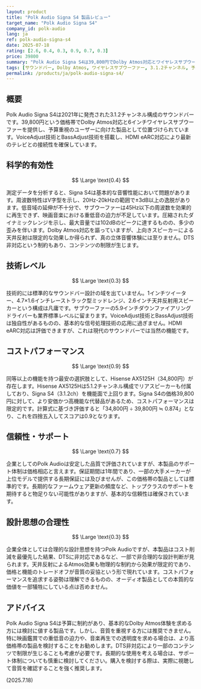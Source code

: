 ```yaml
---
layout: product
title: "Polk Audio Signa S4 製品レビュー"
target_name: "Polk Audio Signa S4"
company_id: polk-audio
lang: ja
ref: polk-audio-signa-s4
date: 2025-07-18
rating: [2.6, 0.4, 0.3, 0.9, 0.7, 0.3]
price: 39800
summary: "Polk Audio Signa S4は39,800円でDolby Atmos対応とワイヤレスサブウーファーを提供するサウンドバーです。価格帯では競争力があるものの、科学的有効性と技術レベルでは課題があります。"
tags: [サウンドバー, Dolby Atmos, ワイヤレスサブウーファー, 3.1.2チャンネル, 予算重視]
permalink: /products/ja/polk-audio-signa-s4/
---
```


## 概要

Polk Audio Signa S4は2021年に発売された3.1.2チャンネル構成のサウンドバーです。39,800円という価格帯でDolby Atmos対応と6インチワイヤレスサブウーファーを提供し、予算重視のユーザーに向けた製品として位置づけられています。VoiceAdjust技術とBassAdjust技術を搭載し、HDMI eARC対応により最新のテレビとの接続性を確保しています。

## 科学的有効性

$$ \Large \text{0.4} $$

測定データを分析すると、Signa S4は基本的な音響性能において問題があります。周波数特性はV字型を示し、20Hz-20kHzの範囲で±3dB以上の逸脱があります。低音域の延伸が不十分で、サブウーファーは45Hz以下の周波数を効果的に再生できず、映画音楽における重低音の迫力が不足しています。圧縮されたダイナミックレンジを示し、最大音量では102dBのピークに達するものの、多少の歪みを伴います。Dolby Atmos対応を謳っていますが、上向きスピーカーによる天井反射は限定的な効果しか得られず、真の立体音響体験には至りません。DTS非対応という制約もあり、コンテンツの制限が生じます。

## 技術レベル

$$ \Large \text{0.3} $$

技術的には標準的なサウンドバー設計の域を出ていません。1インチツイーター、4.7×1.6インチレーストラック型ミッドレンジ、2.6インチ天井反射用スピーカーという構成は凡庸です。サブウーファーの5.9インチダウンファイアリングドライバーも業界標準レベルに留まります。VoiceAdjust技術とBassAdjust技術は独自性があるものの、基本的な信号処理技術の応用に過ぎません。HDMI eARC対応は評価できますが、これは現代のサウンドバーでは当然の機能です。

## コストパフォーマンス

$$ \Large \text{0.9} $$

同等以上の機能を持つ最安の選択肢として、Hisense AX5125H（34,800円）が存在します。Hisense AX5125Hは5.1.2チャンネル構成でリアスピーカーも付属しており、Signa S4（3.1.2ch）を機能面で上回ります。Signa S4の価格39,800円に対して、より安価かつ高機能な代替品があるため、コストパフォーマンスは限定的です。計算式に基づき評価すると「34,800円 ÷ 39,800円 ≒ 0.874」となり、これを四捨五入してスコアは0.9となります。

## 信頼性・サポート

$$ \Large \text{0.7} $$

企業としてのPolk Audioは安定した品質で評価されていますが、本製品のサポート体制は価格相応と言えます。保証期間は1年間であり、一部の大手メーカーが上位モデルで提供する長期保証には及びませんが、この価格帯の製品としては標準的です。長期的なファームウェア更新の頻度など、トップクラスのサポートを期待すると物足りない可能性がありますが、基本的な信頼性は確保されています。

## 設計思想の合理性

$$ \Large \text{0.3} $$

企業全体としては合理的な設計思想を持つPolk Audioですが、本製品はコスト削減を最優先した結果、DTSに非対応であるなど、一部で非合理的な設計判断が見られます。天井反射によるAtmos効果も物理的な制約から効果が限定的であり、価格と機能のトレードオフが音質の妥協という形で現れています。コストパフォーマンスを追求する姿勢は理解できるものの、オーディオ製品としての本質的な価値を一部犠牲にしている点は否めません。

## アドバイス

Polk Audio Signa S4は予算に制約があり、基本的なDolby Atmos体験を求める方には検討に値する製品です。しかし、音質を重視する方には推奨できません。特に映画鑑賞での重低音の迫力や、音楽再生での透明度を求める場合は、より高価格帯の製品を検討することをお勧めします。DTS非対応により一部のコンテンツで制限が生じることも考慮が必要です。長期的な使用を考える場合は、サポート体制についても慎重に検討してください。購入を検討する際は、実際に視聴して音質を確認することを強く推奨します。

(2025.7.18)